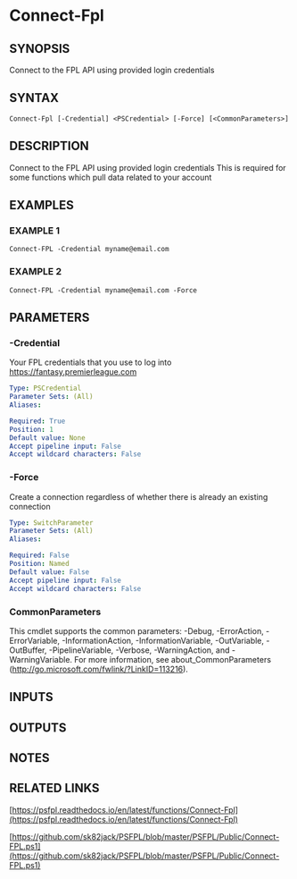 # Connect-Fpl

## SYNOPSIS
Connect to the FPL API using provided login credentials

## SYNTAX

```
Connect-Fpl [-Credential] <PSCredential> [-Force] [<CommonParameters>]
```

## DESCRIPTION
Connect to the FPL API using provided login credentials
This is required for some functions which pull data related to your account

## EXAMPLES

### EXAMPLE 1
```
Connect-FPL -Credential myname@email.com
```

### EXAMPLE 2
```
Connect-FPL -Credential myname@email.com -Force
```

## PARAMETERS

### -Credential
Your FPL credentials that you use to log into https://fantasy.premierleague.com

```yaml
Type: PSCredential
Parameter Sets: (All)
Aliases:

Required: True
Position: 1
Default value: None
Accept pipeline input: False
Accept wildcard characters: False
```

### -Force
Create a connection regardless of whether there is already an existing connection

```yaml
Type: SwitchParameter
Parameter Sets: (All)
Aliases:

Required: False
Position: Named
Default value: False
Accept pipeline input: False
Accept wildcard characters: False
```

### CommonParameters
This cmdlet supports the common parameters: -Debug, -ErrorAction, -ErrorVariable, -InformationAction, -InformationVariable, -OutVariable, -OutBuffer, -PipelineVariable, -Verbose, -WarningAction, and -WarningVariable.
For more information, see about_CommonParameters (http://go.microsoft.com/fwlink/?LinkID=113216).

## INPUTS

## OUTPUTS

## NOTES

## RELATED LINKS

[https://psfpl.readthedocs.io/en/latest/functions/Connect-Fpl](https://psfpl.readthedocs.io/en/latest/functions/Connect-Fpl)

[https://github.com/sk82jack/PSFPL/blob/master/PSFPL/Public/Connect-FPL.ps1](https://github.com/sk82jack/PSFPL/blob/master/PSFPL/Public/Connect-FPL.ps1)

